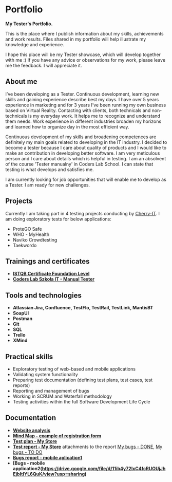 # Portfolio
**My Tester's Portfolio.**

This is the place where I publish information about my skills, achievements and work results. Files shared in my portfolio will help illustrate my knowledge and experience.


I hope this place will be my Tester showcase, which will develop together with me :) 
If you have any advice or observations for my work, please leave me the feedback. I will appreciate it.



## About me
I’ve been developing as a Tester. Continuous development, learning new skills and gaining experience describe best my days. I have over 5 years experience in marketing and for 3 years I’ve been running my own business based on Virtual Reality. Contacting with clients, both technicals and non-technicals is my everyday work. It helps me to recognize and understand them needs. Work experience in different industries broaden my horizons and learned how to organize day in the most efficient way.  

Continuous development of my skills and broadening competences are definitely my main goals related to developing in the IT industry. I decided to become a tester because I care about quality of products and I would like to make an contribution in developing better software. I am very meticulous person and I care about details which is helpful in testing. I am an absolvent of the course 'Tester manualny' in Coders Lab School. I can state that testing is what develops and satisfies me.

I am currently looking for job opportunities that will enable me to develop as a Tester. I am ready for new challenges.

## Projects
Currently I am taking part in 4 testing projects conducting by [Cherry-IT](http://cherry-it.pl/). I am doing exploratory tests for below applications:
* ProteGO Safe
* WHO - MyHealth
* Naviko Crowdtesting
* Taekwordo

## Trainings and certificates
* **[ISTQB Certificate Foundation Level](https://drive.google.com/file/d/1BVXTENwwOU1G-3KEW4weLdKVKMzKrA_i/view?usp=sharing)**
* **[Coders Lab Szkoła IT - Manual Tester](https://drive.google.com/file/d/1mgxPwrTAYT06EFsOd1vrLeWnf1U85yL6/view?usp=sharing)**

## Tools and technologies
* **Atlassian Jira, Confluence, TestFlo, TestRail, TestLink, MantisBT**
* **SoapUI**
* **Postman**
* **Git**
* **SQL**
* **Trello**
* **XMind**

## Practical skills
* Exploratory testing of web-based and mobile applications
* Validating system functionality
* Preparing test documentation (defining test plans, test cases, test reports)
* Reporting and management of bugs
* Working in SCRUM and Waterfall methodology
* Testing activities within the full Software Development Life Cycle

## Documentation
* **[Website analysis](https://drive.google.com/file/d/1giQpUc1SB0yaXQoUKSn6QgwhPFaSn5sO/view?usp=sharing)**
* **[Mind Map - example of registration form](https://drive.google.com/file/d/1szu3_rQfv-mw8KTzs0XV6rV-m-xE1tIS/view?usp=sharing)**
* **[Test plan - My Store](https://drive.google.com/file/d/1mkY2TI3Wjn7Kq_oddpLk1MUBRFJjDmnC/view?usp=sharing)**
* **[Test report - My Store](https://drive.google.com/file/d/1R4Q8HvhS2BnDTbke5mW22ZvfW2rQ4ez3/view?usp=sharing)** attachments to the report [My bugs - DONE](https://drive.google.com/file/d/1ji24b1_wIOoklRo5J0TV5_UWLBL2Zkhb/view?usp=sharing), [My bugs - TO DO](https://drive.google.com/file/d/1sQDjFO4chLuCdAcFEWPvR9CPCmPoAaIo/view?usp=sharing)
* **[Bugs report - mobile aplication1](https://quac.org/projects/SafeSafe/Mantis/print_all_bug_page_word.php?search=&sort=last_updated&dir=ASC&type_page=html&export=-1&show_flag=0&filter=5f02dd51ced45)**
* **[Bugs - mobile application2(https://drive.google.com/file/d/11ib4y72IxC4fcRUOUjJhEjbItIYL6QuK/view?usp=sharing)**




